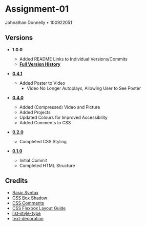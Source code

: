 # Assignment-01

Johnathan Donnelly • 100922051

## Versions

* **1.0.0**
    * Added README Links to Individual Versions/Commits
    * **[Full Version History](https://github.com/johnny982/Assignment-01/commits/main/)**

* **[0.4.1](https://github.com/johnny982/Assignment-01/commit/7a43ff49924461b0a0580435e6ab01b2d88717de)**
    * Added Poster to Video
        * Video No Longer Autoplays, Allowing User to See Poster

* **[0.4.0](https://github.com/johnny982/Assignment-01/commit/3ac037c707cd16a6fba1653ffdce794940204f5f)**
    * Added (Compressed) Video and Picture
    * Added Projects
    * Updated Colours for Improved Accessibility
    * Added Comments to CSS

* **[0.2.0](https://github.com/johnny982/Assignment-01/commit/3afbbaad52e9d1c17c5d148232a372bc8749aabe)**
    * Completed CSS Styling

* **[0.1.0](https://github.com/johnny982/Assignment-01/commit/045bf8204faafcbdaae1301c767e35952e9bc74a)**
    * Initial Commit
    * Completed HTML Structure

## Credits
* [Basic Syntax](https://www.markdownguide.org/basic-syntax/)
* [CSS Box Shadow](https://css-tricks.com/snippets/css/css-box-shadow/)
* [CSS Comments](https://www.w3schools.com/css/css_comments.asp)
* [CSS Flexbox Layout Guide](https://css-tricks.com/snippets/css/a-guide-to-flexbox/)
* [list-style-type](https://developer.mozilla.org/en-US/docs/Web/CSS/list-style-type)
* [text-decoration](https://developer.mozilla.org/en-US/docs/Web/CSS/text-decoration)